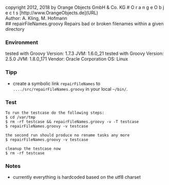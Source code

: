 <br>
copyright 2012, 2018 by Orange Objects GmbH & Co. KG
#  O r a n g e  O b j e c t s
[http://www.OrangeObjects.de](URL)<br>
Author: A. Kling, M. Hofmann

<br>
## repairFileNames.groovy
Repairs bad or broken filenames within a given directory

### Environment

tested with Groovy Version: 1.7.3 JVM: 1.6.0_21
tested with Groovy Version: 2.5.0 JVM: 1.8.0_171 Vendor: Oracle Corporation OS: Linux

### Tipp
* create a symbolic link `repairFileNames` to `..../src/repairFileNames.groovy` in your local `~/bin/`.

### Test
~~~
To run the testcase do the following steps:
$ cd /var/tmp
$ rm -rf testcase && repairFileNames.groovy -v -T testcase
$ repairFileNames.groovy -v testcase

the second run should produce no rename tasks any more
$ repairFileNames.groovy -v testcase

cleanup the testcase now
$ rm -rf testcase
~~~

### Notes
* currently everything is hardcoded based on the utf8 charset


